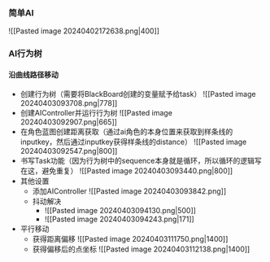 ### 简单AI

![[Pasted image 20240402172638.png|400]]

### AI行为树

#### 沿曲线路径移动

- 创建行为树（需要将BlackBoard创建的变量赋予给task）
  ![[Pasted image 20240403093708.png|778]]
- 创建AIController并运行行为树
  ![[Pasted image 20240403092907.png|665]]
- 在角色蓝图创建距离获取（通过ai角色的本身位置来获取到样条线的inputkey，然后通过inputkey获得样条线的distance）
  ![[Pasted image 20240403092547.png|800]]
- 书写Task功能（因为行为树中的sequence本身就是循环，所以循环的逻辑写在这，避免重复）
  ![[Pasted image 20240403093440.png|800]]
- 其他设置
  - 添加AIController
    ![[Pasted image 20240403093842.png]]
  - 抖动解决
    - ![[Pasted image 20240403094130.png|500]]
    - ![[Pasted image 20240403094243.png|171]]
- 平行移动
  - 获得距离偏移
    ![[Pasted image 20240403111750.png|1400]]
  - 获得偏移后的点坐标
    ![[Pasted image 20240403112138.png|1400]]
